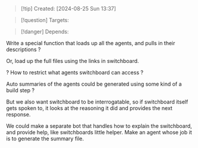 
>[!tip] Created: [2024-08-25 Sun 13:37]

>[!question] Targets: 

>[!danger] Depends: 


Write a special function that loads up all the agents, and pulls in their descriptions ?

Or, load up the full files using the links in switchboard.

? How to restrict what agents switchboard can access ?

Auto summaries of the agents could be generated using some kind of a build step ?

But we also want switchboard to be interrogatable, so if switchboard itself gets spoken to, it looks at the reasoning it did and provides the next response.

We could make a separate bot that handles how to explain the switchboard, and provide help, like switchboards little helper.  Make an agent whose job it is to generate the summary file.